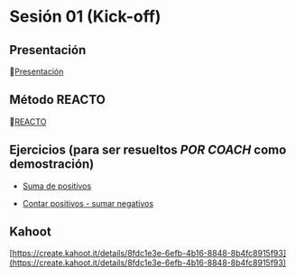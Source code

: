 # Sesión 01 (Kick-off)

## Presentación

🔗[Presentación](https://docs.google.com/presentation/d/e/2PACX-1vSpbtA0tytoEm67Oup5ISs8Qcyq9dI7z7t2dEyPSvoGGtYhatXRKX4It8nV_Pr5TJ6jYg4RuWRx8dT2/pub?start=false&loop=false&delayms=3000)

## Método REACTO

🔗[REACTO](https://www.youtube.com/watch?v=AoD3hLFxI5I)

## Ejercicios (para ser resueltos *POR COACH* como demostración)

- [Suma de positivos](https://www.codewars.com/kata/5715eaedb436cf5606000381)

- [Contar positivos - sumar negativos](https://www.codewars.com/kata/576bb71bbbcf0951d5000044)

## Kahoot

[https://create.kahoot.it/details/8fdc1e3e-6efb-4b16-8848-8b4fc8915f93](https://create.kahoot.it/details/8fdc1e3e-6efb-4b16-8848-8b4fc8915f93)
